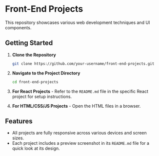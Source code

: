 # Front-End Projects
This repository showcases various web development techniques and UI components.


## Getting Started

1. **Clone the Repository**

    ```bash
    git clone https://github.com/your-username/front-end-projects.git

2. **Navigate to the Project Directory**

    ```bash
    cd front-end-projects

3. **For React Projects** - 
   Refer to the `README.md` file in the specific React project for setup instructions.

5. **For HTML/CSS/JS Projects** - 
   Open the HTML files in a browser.

## Features
- All projects are fully responsive across various devices and screen sizes.
- Each project includes a preview screenshot in its `README.md` file for a quick look at its design.
